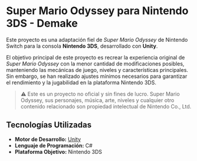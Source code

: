 # Super Mario Odyssey para Nintendo 3DS - Demake

Este proyecto es una adaptación fiel de *Super Mario Odyssey* de Nintendo Switch para la consola **Nintendo 3DS**, desarrollado con **Unity**.

El objetivo principal de este proyecto es recrear la experiencia original de *Super Mario Odyssey* con la menor cantidad de modificaciones posibles, manteniendo las mecánicas de juego, niveles y características principales. Sin embargo, se han realizado ajustes mínimos necesarios para garantizar el rendimiento y la jugabilidad en la plataforma Nintendo 3DS.

> ⚠️ Este es un proyecto no oficial y sin fines de lucro. Super Mario Odyssey, sus personajes, música, arte, niveles y cualquier otro contenido relacionado son propiedad intelectual de Nintendo Co., Ltd.

## Tecnologías Utilizadas

- **Motor de Desarrollo:** [Unity](https://unity.com/)
- **Lenguaje de Programación:** C#
- **Plataforma Objetivo:** Nintendo 3DS
